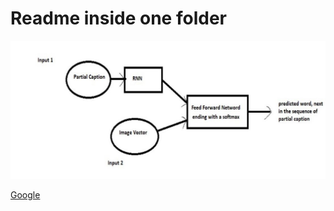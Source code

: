 # Readme inside one folder

<img src='https://github.com/prateekjha99/web-development/blob/main/images/generator.jpg' alt='gen' />

<a href="www.google.com"> Google </a>
